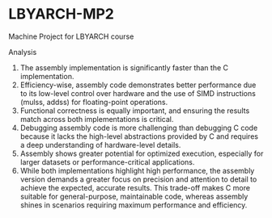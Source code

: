 # LBYARCH-MP2
Machine Project for LBYARCH course 

Analysis
1. The assembly implementation is significantly faster than the C implementation.
2. Efficiency-wise, assembly code demonstrates better performance due to its low-level control over hardware and the use of SIMD instructions (mulss, addss) for floating-point operations.
3. Functional correctness is equally important, and ensuring the results match across both implementations is critical.
4. Debugging assembly code is more challenging than debugging C code because it lacks the high-level abstractions provided by C and requires a deep understanding of hardware-level details.
5. Assembly shows greater potential for optimized execution, especially for larger datasets or performance-critical applications.
6. While both implementations highlight high performance, the assembly version demands a greater focus on precision and attention to detail to achieve the expected, accurate results. This trade-off makes C more suitable for general-purpose, maintainable code, whereas assembly shines in scenarios requiring maximum performance and efficiency.
